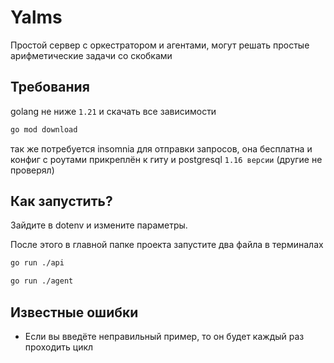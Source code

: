 # Yalms
Простой сервер с оркестратором и агентами, могут решать простые арифметические задачи со скобками

## Требования
golang не ниже `1.21` и скачать все зависимости

```bash
go mod download
```

так же потребуется insomnia для отправки запросов, она бесплатна и конфиг с роутами прикреплён к гиту
и postgresql `1.16 версии` (другие не проверял)

## Как запустить?
Зайдите в dotenv и измените параметры.

После этого в главной папке проекта запустите два файла в терминалах
```bash
go run ./api
```
```bash
go run ./agent
```

## Известные ошибки
- Если вы введёте неправильный пример, то он будет каждый раз проходить цикл